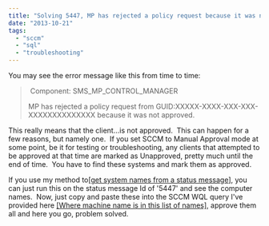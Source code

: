 ```yaml
---
title: "Solving 5447, MP has rejected a policy request because it was not approved."
date: "2013-10-21"
tags: 
  - "sccm"
  - "sql"
  - "troubleshooting"
---
```


You may see the error message like this from time to time:

>  Component: SMS\_MP\_CONTROL\_MANAGER
> 
> MP has rejected a policy request from GUID:XXXXX-XXXX-XXX-XXX-XXXXXXXXXXXXXX because it was not approved.

This really means that the client…is not approved.  This can happen for a few reasons, but namely one.  If you set SCCM to Manual Approval mode at some point, be it for testing or troubleshooting, any clients that attempted to be approved at that time are marked as Unapproved, pretty much until the end of time.  You have to find these systems and mark them as approved.

If you use my method to[\[get system names from a status message](http://foxdeploy.com/code-and-scripts/get-system-names-from-sccm-status-messages-the-easy-way/ "[Get System Names from SCCM Status Messages, the easy way]")\], you can just run this on the status message Id of '5447' and see the computer names.  Now, just copy and paste these into the SCCM WQL query I've provided here [\[Where machine name is in this list of names\]](http://foxdeploy.com/code-and-scripts/where-machine-name-is-in-this-list-of-names/ "Where Machine Name is in this list of names"), approve them all and here you go, problem solved.
